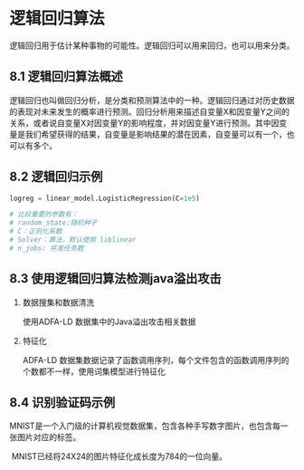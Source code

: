 # 逻辑回归算法

​	逻辑回归用于估计某种事物的可能性。逻辑回归可以用来回归，也可以用来分类。

## 8.1 逻辑回归算法概述

​	逻辑回归也叫做回归分析，是分类和预测算法中的一种。逻辑回归通过对历史数据的表现对未来发生的概率进行预测。回归分析用来描述自变量X和因变量Y之间的关系，或者说自变量X对因变量Y的影响程度，并对因变量Y进行预测。其中因变量是我们希望获得的结果，自变量是影响结果的潜在因素，自变量可以有一个，也可以有多个。

## 8.2 逻辑回归示例

```python
logreg = linear_model.LogisticRegression(C=1e5)

# 比较重要的参数有：
# random_state:随机种子
# C：正则化系数
# Solver：算法，默认使用 liblinear
# n_jobs: 并发任务数
```

## 8.3 使用逻辑回归算法检测java溢出攻击

1. 数据搜集和数据清洗

   使用ADFA-LD 数据集中的Java溢出攻击相关数据

2. 特征化

   ADFA-LD 数据集数据记录了函数调用序列，每个文件包含的函数调用序列的个数都不一样，使用词集模型进行特征化

## 8.4 识别验证码示例

​	MNIST是一个入门级的计算机视觉数据集，包含各种手写数字图片，也包含每一张图片对应的标签。

​	MNIST已经将24X24的图片特征化成长度为784的一位向量。